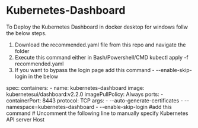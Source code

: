 # Kubernetes-Dashboard
To Deploy the Kubernetes Dashboard in docker desktop for windows follw the below steps.
1. Download the recommended.yaml file from this repo and navigate the folder
2. Execute this command either in Bash/Powershell/CMD
kubectl apply -f recommended.yaml
3. If you want to bypass the login page add this command  - --enable-skip-login in the below

spec:
      containers:
        - name: kubernetes-dashboard
          image: kubernetesui/dashboard:v2.2.0
          imagePullPolicy: Always
          ports:
            - containerPort: 8443
              protocol: TCP
          args:
            - --auto-generate-certificates
            - --namespace=kubernetes-dashboard
             - --enable-skip-login              #add this command
            # Uncomment the following line to manually specify Kubernetes API server Host
